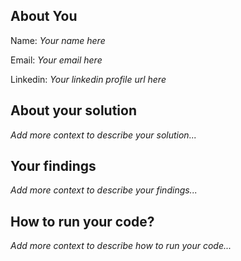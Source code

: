 ## About You

Name: _Your name here_

Email: _Your email here_

Linkedin: _Your linkedin profile url here_


## About your solution

_Add more context to describe your solution..._

## Your findings

_Add more context to describe your findings..._


## How to run your code?

_Add more context to describe how to run your code..._